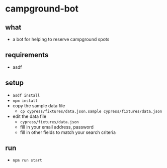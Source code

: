 # campground-bot

## what
- a bot for helping to reserve campground spots

## requirements
- asdf

## setup
- `asdf install`
- `npm install`
- copy the sample data file
    - `cp cypress/fixtures/data.json.sample cypress/fixtures/data.json`
- edit the data file
    - `cypress/fixtures/data.json`
    - fill in your email address, password
    - fill in other fields to match your search criteria

## run
- `npm run start`
